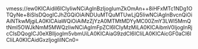 vmess://ew0KICAidiI6ICIyIiwNCiAgInBzIjogIumZkOmAn++8iHFxMTc1NDg1OTQyNe+8iSIsDQogICJhZGQiOiAiNDUuMTQuMTUwLjQ5IiwNCiAgInBvcnQiOiAiNTkwMjgiLA0KICAiaWQiOiAiMzZjYzA0MTMtMDYyMC00ZmY3LWI5MmQtNmI5OWJkNmM5MWQzIiwNCiAgImFpZCI6ICIyMzMiLA0KICAibmV0IjogInRjcCIsDQogICJ0eXBlIjogIm5vbmUiLA0KICAiaG9zdCI6ICIiLA0KICAicGF0aCI6ICIiLA0KICAidGxzIjogIiINCn0=
